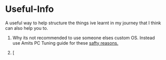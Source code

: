 # Useful-Info
A useful way to help structure the things ive learnt in my journey that I think can also help you to.

1. Why its not recommended to use someone elses custom OS. Instead use Amits PC Tuning guide for these [safty reasons.](#/windows/Chatgpt-rewrite.md)

2. [















